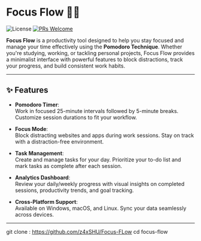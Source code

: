 # Focus Flow 🍅🚀

![License](https://img.shields.io/badge/license-MIT-blue.svg)
[![PRs Welcome](https://img.shields.io/badge/PRs-welcome-brightgreen.svg)](CONTRIBUTING.md)

**Focus Flow** is a productivity tool designed to help you stay focused and manage your time effectively using the **Pomodoro Technique**. Whether you're studying, working, or tackling personal projects, Focus Flow provides a minimalist interface with powerful features to block distractions, track your progress, and build consistent work habits.

---

## ✨ Features

- **Pomodoro Timer**:  
  Work in focused 25-minute intervals followed by 5-minute breaks. Customize session durations to fit your workflow.

- **Focus Mode**:  
  Block distracting websites and apps during work sessions. Stay on track with a distraction-free environment.

- **Task Management**:  
  Create and manage tasks for your day. Prioritize your to-do list and mark tasks as complete after each session.

- **Analytics Dashboard**:  
  Review your daily/weekly progress with visual insights on completed sessions, productivity trends, and goal tracking.

- **Cross-Platform Support**:  
  Available on Windows, macOS, and Linux. Sync your data seamlessly across devices.

---
   git clone : https://github.com/z4xSHU/Focus-FLow
   cd focus-flow
